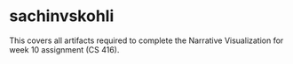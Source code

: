 # sachinvskohli
This covers all artifacts required to complete the Narrative Visualization for week 10 assignment (CS 416).

